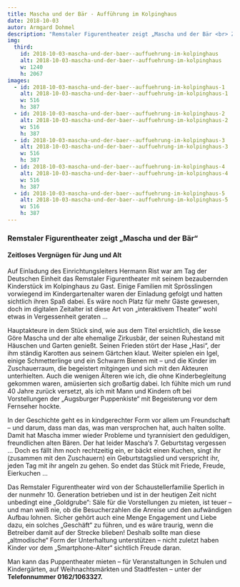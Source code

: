 ```yaml
---
title: Mascha und der Bär - Aufführung im Kolpinghaus
date: 2018-10-03
autor: Armgard Dohmel
description: "Remstaler Figurentheater zeigt „Mascha und der Bär <br> Zeitloses Vergnügen für Jung und Alt"
img:
  third:
    id: 2018-10-03-mascha-und-der-baer--auffuehrung-im-kolpinghaus
    alt: 2018-10-03-mascha-und-der-baer--auffuehrung-im-kolpinghaus
    w: 1240
    h: 2067
images:
  - id: 2018-10-03-mascha-und-der-baer--auffuehrung-im-kolpinghaus-1
    alt: 2018-10-03-mascha-und-der-baer--auffuehrung-im-kolpinghaus-1
    w: 516
    h: 387
  - id: 2018-10-03-mascha-und-der-baer--auffuehrung-im-kolpinghaus-2
    alt: 2018-10-03-mascha-und-der-baer--auffuehrung-im-kolpinghaus-2
    w: 516
    h: 387
  - id: 2018-10-03-mascha-und-der-baer--auffuehrung-im-kolpinghaus-3
    alt: 2018-10-03-mascha-und-der-baer--auffuehrung-im-kolpinghaus-3
    w: 516
    h: 387
  - id: 2018-10-03-mascha-und-der-baer--auffuehrung-im-kolpinghaus-4
    alt: 2018-10-03-mascha-und-der-baer--auffuehrung-im-kolpinghaus-4
    w: 516
    h: 387
  - id: 2018-10-03-mascha-und-der-baer--auffuehrung-im-kolpinghaus-5
    alt: 2018-10-03-mascha-und-der-baer--auffuehrung-im-kolpinghaus-5
    w: 516
    h: 387
---
```


### Remstaler Figurentheater zeigt „Mascha und der Bär“

#### Zeitloses Vergnügen für Jung und Alt

<!--mehr-->

Auf Einladung des Einrichtungsleiters Hermann Rist war am Tag der Deutschen Einheit das Remstaler Figurentheater mit seinem bezaubernden Kinderstück im Kolpinghaus zu Gast. Einige Familien mit Sprösslingen vorwiegend im Kindergartenalter waren der Einladung gefolgt und hatten sichtlich ihren Spaß dabei. Es wäre noch Platz für mehr Gäste gewesen, doch im digitalen Zeitalter ist diese Art von „interaktivem Theater“ wohl etwas in Vergessenheit geraten …

Hauptakteure in dem Stück sind, wie aus dem Titel ersichtlich, die kesse Göre Mascha und der alte ehemalige Zirkusbär, der seinen Ruhestand mit Häuschen und Garten genießt. Seinen Frieden stört der Hase „Hasi“, der ihm ständig Karotten aus seinem Gärtchen klaut. Weiter spielen ein Igel, einige Schmetterlinge und ein Schwarm Bienen mit – und die Kinder im Zuschauerraum, die begeistert mitgingen und sich mit den Akteuren unterhielten. Auch die wenigen Älteren wie ich, die ohne Kinderbegleitung gekommen waren, amüsierten sich großartig dabei. Ich fühlte mich um rund 40 Jahre zurück versetzt, als ich mit Mann und Kindern oft bei Vorstellungen der „Augsburger Puppenkiste“ mit Begeisterung vor dem Fernseher hockte.  

In der Geschichte geht es in kindgerechter Form vor allem um Freundschaft – und darum, dass man das, was man versprochen hat, auch halten sollte. Damit hat Mascha immer wieder Probleme und tyrannisiert den geduldigen, freundlichen alten Bären. Der hat leider Mascha‘s 7. Geburtstag vergessen … Doch es fällt ihm noch rechtzeitig ein, er bäckt einen Kuchen, singt ihr (zusammen mit den Zuschauern) ein Geburtstagslied und verspricht ihr, jeden Tag mit ihr angeln zu gehen. So endet das Stück mit Friede, Freude, Eierkuchen …

Das Remstaler Figurentheater wird von der Schaustellerfamilie Sperlich in der nunmehr 10. Generation betrieben und ist in der heutigen Zeit nicht unbedingt eine „Goldgrube“: Säle für die Vorstellungen zu mieten, ist teuer – und man weiß nie, ob die Besucherzahlen die Anreise und den aufwändigen Aufbau lohnen. Sicher gehört auch eine Menge Engagement und Liebe dazu, ein solches „Geschäft“ zu führen, und es wäre traurig, wenn die Betreiber damit auf der Strecke blieben! Deshalb sollte man diese „altmodische“ Form der Unterhaltung unterstützen – nicht zuletzt haben Kinder vor dem „Smartphone-Alter“ sichtlich Freude daran.  

Man kann das Puppentheater mieten – für Veranstaltungen in Schulen und Kindergärten, auf Weihnachtsmärkten und Stadtfesten – unter der
**Telefonnummer 0162/1063327.**
